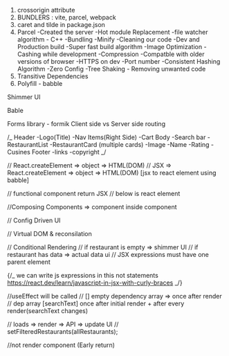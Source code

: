 1. crossorigin attribute
2. BUNDLERS : vite, parcel, webpack
3. caret and tilde in package.json
4. Parcel
   -Created the server
   -Hot module Replacement
   -file watcher algorithm - C++
   -Bundling
   -Minify
   -Cleaning our code
   -Dev and Production build
   -Super fast build algorithm
   -Image Optimization
   -Cashing while development
   -Compression
   -Compatble with older versions of browser
   -HTTPS on dev
   -Port number
   -Consistent Hashing Algorithm
   -Zero Config
   -Tree Shaking - Removing unwanted code
5. Transitive Dependencies
6. Polyfill - babble

Shimmer UI

Bable

Forms library - formik
Client side vs Server side routing

/_
Header
-Logo(Title)
-Nav Items(Right Side)
-Cart
Body
-Search bar
-RestaurantList
-RestaurantCard (multiple cards)
-Image
-Name
-Rating
-Cusines
Footer
-links
-copyright
_/

// React.createElement => object => HTML(DOM)
// JSX => React.createElement => object => HTML(DOM) [jsx to react element using babble]

// functional component return JSX
// below is react element

//Composing Components => component inside component

// Config Driven UI

// Virtual DOM & reconsilation

// Conditional Rendering
// if restaurant is empty => shimmer UI
// if restaurant has data => actual data ui
// JSX expressions must have one parent element

{/_
we can write js expressions in this not statements
https://react.dev/learn/javascript-in-jsx-with-curly-braces
_/}

//useEffect will be called
// [] empty dependency array => once after render
// dep array [searchText] once after initial render + after every render(searchText changes)

// loads => render => API => update UI
// setFilteredRestaurants(allRestaurants);

//not render component (Early return)

<!--

Redux tool kit 👍

Dispatch an Action => Which calls Reducer function => which updates the slice of Redux Store

To read the slice of the store we need Selector(hook)

 -->
